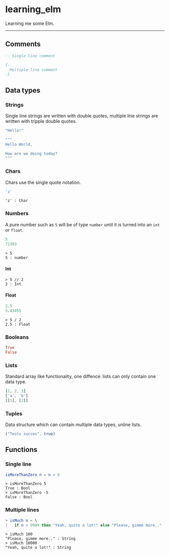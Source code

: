 # learning_elm
Learning me some Elm.

---


## Comments
``` elm
-- Single line comment

{-
  Multiple line comment
-}
```


## Data types

### Strings
Single line strings are written with double quotes, multiple line strings are written with tripple double quotes.
``` elm
"Hello!"

"""
Hello World,

How are we doing today?
"""
```

### Chars
Chars use the single quote notation.
``` elm
'z'
```
```
'z' : Char
```

### Numbers
A pure number such as `5` will be of type `number` until it is turned into an `int` or `float`.
``` elm
5
71393
```
```
> 5
5 : number
```
#### Int
```
> 5 // 2
2 : Int
```
#### Float
``` elm
2.5
5.43455
```
```
> 5 / 2
2.5 : Float
```

### Booleans
``` elm
True
False
```

### Lists
Standard array like functionality, one diffence: lists can only contain one data type. 
``` elm
[1, 2, 3]
['a', 'b']
[[1], [2]]
```

### Tuples
Data structure which can contain multiple data types, unline lists.
``` elm
("Tests succes", true)
```



## Functions

### Single line
``` elm
isMoreThanZero n = n > 0
```
```
> isMoreThanZero 5
True : Bool
> isMoreThanZero -5
False : Bool
```


### Multiple lines
``` elm
> isMuch n = \
|   if n > 9999 then "Yeah, quite a lot!" else "Please, gimme more.."
```
```
> isMuch 100
"Please, gimme more.." : String
> isMuch 10000
"Yeah, quite a lot!" : String
```


